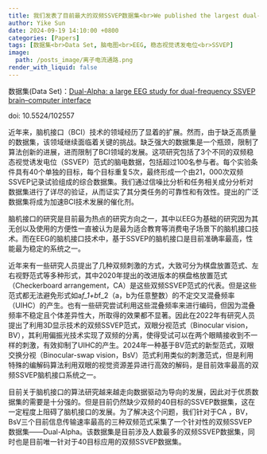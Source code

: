 ```yaml
---
title: 我们发表了目前最大的双频SSVEP数据集<br>We published the largest dual-frequency SSVEP data set at present
author: Yike Sun
date: 2024-09-19 14:10:00 +0800
categories: [Papers]
tags: [数据集<br>Data Set, 脑电图<br>EEG, 稳态视觉诱发电位<br>SSVEP]
image:
  path: /posts_image/离子电流通路.png
render_with_liquid: false
---
```


数据集(Data Set)：<a href="https://doi.org/10.5524/102557">Dual-Alpha: a large EEG study for dual-frequency SSVEP brain–computer interface</a>

doi: 10.5524/102557

近年来，脑机接口（BCI）技术的领域经历了显着的扩展。然而，由于缺乏高质量的数据集，该领域继续面临着关键的挑战。缺乏强大的数据集是一个瓶颈，限制了算法创新的进展，进而限制了BCI领域的发展。这项研究包括了3个不同的双频稳态视觉诱发电位（SSVEP）范式的脑电数据，包括超过100名参与者。每个实验条件具有40个单独的目标，每个目标重复5次，最终形成一个由21，000次双频SSVEP记录试验组成的综合数据集。我们通过信噪比分析和任务相关成分分析对数据集进行了详尽的验证，从而证实了其分类任务的可靠性和有效性。提出的广泛数据集将成为加速BCI技术发展的催化剂。

脑机接口的研究是目前最为热点的研究方向之一，其中以EEG为基础的研究因为其无创以及使用的方便性一直被认为是最为适合教育等消费电子场景下的脑机接口技术。而在EEG的脑机接口技术中，基于SSVEP的脑机接口是目前准确率最高，性能最为稳定的系统之一。

近年来有一些研究人员提出了几种双频刺激的方式，大致可分为棋盘放置范式、左右视野范式等多种形式，其中2020年提出的改进版本的棋盘格放置范式（Checkerboard arrangement，CA）是这些双频SSVEP范式的代表。但是这些范式都无法避免形式如a*f_1+b*f_2（a，b为任意整数）的不定交叉混叠频率（UIHC）的产生。也有一些研究尝试利用这些混叠频率来进行编码，但因为混叠频率不稳定且个体差异性大，所取得的效果都不显著。因此在2022年有研究人员提出了利用3D显示技术的双频SSVEP范式，双眼分视范式（Binocular vision，BV），其利用偏振光技术实现了双频的分离，使得受试可以在两个眼睛接收到不一样的刺激，有效抑制了UIHC的产生。2024年一种基于BV范式的新型范式，双眼交换分视（Binocular-swap vision，BsV）范式利用类似的刺激范式，但是利用特殊的编解码算法利用双眼的视觉资源差异进行高效的解码，是目前效率最高的双频SSVEP脑机接口系统之一。

目前关于脑机接口的算法研究越来越走向数据驱动为导向的发展，因此对于优质数据集的需要是十分强的。但是目前仍然缺少双频的40目标的SSVEP数据集，这在一定程度上阻碍了脑机接口的发展。为了解决这个问题，我们针对于CA ，BV，BsV三个目前信息传输速率最高的三种双频范式采集了一个针对性的双频SSVEP数据集——Dual-Alpha。该数据集是目前涉及人数最多的双频SSVEP数据集，同时也是目前唯一针对于40目标应用的双频SSVEP数据集。

